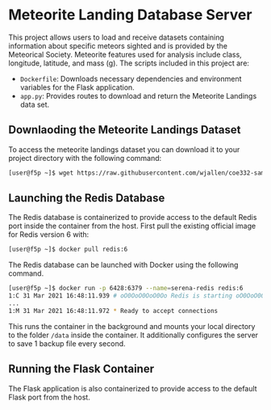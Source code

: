 # Meteorite Landing Database Server
This project allows users to load and receive datasets containing information about specific meteors sighted and is provided by the Meteorical Society. Meteorite features used for analysis include class, longitude, latitude, and mass (g). The scripts included in this project are:
- ```Dockerfile```: Downloads necessary dependencies and environment variables for the Flask application.
- ```app.py```: Provides routes to download and return the Meteorite Landings data set.  
## Downlaoding the Meteorite Landings Dataset
To access the meteorite landings dataset you can download it to your project directory with the following command:
```bash
[user@f5p ~]$ wget https://raw.githubusercontent.com/wjallen/coe332-sample-data/main/ML_Data_Sample.json
```
## Launching the Redis Database
The Redis database is containerized to provide access to the default Redis port inside the container from the host.
First pull the existing official image for Redis version 6 with:
```bash
[user@f5p ~]$ docker pull redis:6
```
The Redis database can be launched with Docker using the following command. 
```bash
[user@f5p ~]$ docker run -p 6428:6379 --name=serena-redis redis:6
1:C 31 Mar 2021 16:48:11.939 # oO0OoO0OoO0Oo Redis is starting oO0OoO0OoO0Oo
...
1:M 31 Mar 2021 16:48:11.972 * Ready to accept connections
```
This runs the container in the background and mounts your local directory to the folder ```/data``` inside the container. It additionally configures the server to save 1 backup file every second.
## Running the Flask Container
The Flask application is also containerized to provide access to the default Flask port from the host. 
